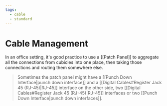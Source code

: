 ```yaml
---
tags:
  - cable
  - standard
---
```

# Cable Management

In an office setting, it's good practice to use a [[Patch Panel]] to aggregate all the connections from cubicles into one place, then taking those connections and routing them somewhere else.

>Sometimes the patch panel might have a [[Punch Down Interface|punch down interface]] and a [[Digital Cables#Register Jack 45 (RJ-45)|RJ-45]] interface on the other side, two [[Digital Cables#Register Jack 45 (RJ-45)|RJ-45]] interfaces or two [[Punch Down Interface|punch down interfaces]].
